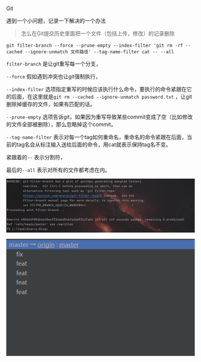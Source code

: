 # 

Git

遇到一个小问题，记录一下解决的一个办法

> 怎么在Git提交历史里面把一个文件（包括上传，修改）的记录删除

~~~shell
git filter-branch --force --prune-empty --index-filter 'git rm -rf --cached --ignore-unmatch 文件路径' --tag-name-filter cat -- --all
~~~



`filter-branch`  是让git重写每一个分支，

`--force` 假如遇到冲突也让git强制执行，

`--index-filter` 选项指定重写的时候应该执行什么命令，要执行的命令紧跟在它的后面，在这里就是`git rm --cached --ignore-unmatch password.txt` ，让git删除掉缓存的文件，如果有匹配的话。

`--prune-empty` 选项告诉git，如果因为重写导致某些commit变成了空（比如修改的文件全部被删除），那么忽略掉这个commit。

`--tag-name-filter` 表示对每一个tag如何重命名，重命名的命令紧跟在后面，当前的tag名会从标注输入送给后面的命令，用cat就表示保持tag名不变。

紧跟着的`--` 表示分割符，

最后的`--all` 表示对所有的文件都考虑在内。





![image-20210818233304757](images/image-20210818233304757.png)

![image-20210818233319588](images/image-20210818233319588.png)